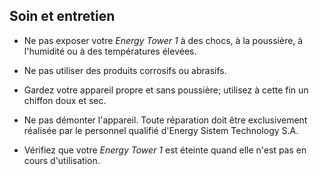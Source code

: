 ## Soin et entretien

* Ne pas exposer votre *Energy Tower 1* à des chocs, à la poussière, à l'humidité ou à des températures élevées.

* Ne pas utiliser des produits corrosifs ou abrasifs.

* Gardez votre appareil propre et sans poussière; utilisez à cette fin un chiffon doux et sec.

* Ne pas démonter l'appareil. Toute réparation doit être exclusivement réalisée par le personnel qualifié d'Energy Sistem Technology S.A.

* Vérifiez que votre *Energy Tower 1* est éteinte quand elle n'est pas en cours d'utilisation.
